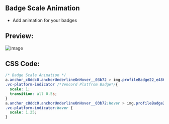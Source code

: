 ## Badge Scale Animation
- Add animation for your badges


## Preview:
![image](https://raw.githubusercontent.com/sang765/Discord-CSS-Snippets/main/assets/Discord_r3ovjmXoWy.gif)



## CSS Code:
```css
/* Badge Scale Animation */
a.anchor_c8ddc0.anchorUnderlineOnHover__03b72 > img.profileBadge22_e4866d.profileBadge__3cc69,
.vc-platform-indicator /*Vencord Platfrom Badge*/{
  scale: 1;
  transition: all 0.5s;
}
a.anchor_c8ddc0.anchorUnderlineOnHover__03b72:hover > img.profileBadge22_e4866d.profileBadge__3cc69,
.vc-platform-indicator:hover {
  scale: 1.25;
}
```
